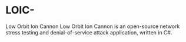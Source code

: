 # LOIC-
Low Orbit Ion Cannon
Low Orbit Ion Cannon is an open-source network stress testing and denial-of-service attack application, written in C#.
